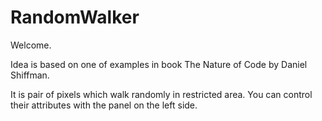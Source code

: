 # RandomWalker

Welcome.

Idea is based on one of examples in book The Nature of Code by Daniel Shiffman.

It is pair of pixels which walk randomly in restricted area. You can control their attributes with the panel on the left side.
